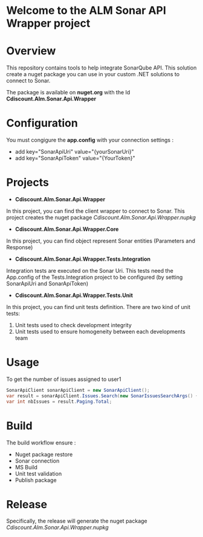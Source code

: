 # Welcome to the ALM Sonar API Wrapper project #
# Overview #

This repository contains tools to help integrate SonarQube API. This solution create a nuget package you can use in your custom .NET solutions to connect to Sonar.

The package is available on **nuget.org** with the Id **Cdiscount.Alm.Sonar.Api.Wrapper**

# Configuration #
You must congigure the **app.config** with your connection settings :
 - add key="SonarApiUri" value="{yourSonarUri}"
 - add key="SonarApiToken" value="{YourToken}"

# Projects #
- **Cdiscount.Alm.Sonar.Api.Wrapper**

In this project, you can find the client wrapper to connect to Sonar. This project creates the nuget package *Cdiscount.Alm.Sonar.Api.Wrapper.nupkg*

- **Cdiscount.Alm.Sonar.Api.Wrapper.Core**

In this project, you can find object represent Sonar entities (Parameters and Response)

- **Cdiscount.Alm.Sonar.Api.Wrapper.Tests.Integration**

Integration tests are executed on the Sonar Uri. 
This tests need the App.config of the Tests.Integration project to be configured (by setting SonarApiUri and SonarApiToken) 


- **Cdiscount.Alm.Sonar.Api.Wrapper.Tests.Unit**

In this project, you can find unit tests definition. There are two kind of unit tests: 
 1. Unit tests used to check development integrity
 2. Unit tests used to ensure homogeneity between each developments team 

 
# Usage # 

To get the number of issues assigned to user1

```cs
SonarApiClient sonarApiClient = new SonarApiClient();
var result = sonarApiClient.Issues.Search(new SonarIssuesSearchArgs() { Assignees = new List<string>() { "user1" } });
var int nbIssues = result.Paging.Total;
```

# Build #

The build workflow ensure :
 - Nuget package restore
 - Sonar connection
 - MS Build
 - Unit test validation
 - Publish package
 
# Release #

Specifically, the release will generate the nuget package *Cdiscount.Alm.Sonar.Api.Wrapper.nupkg* 


   
   
   
